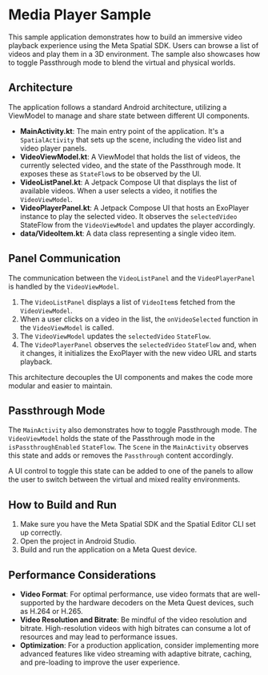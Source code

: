 # Media Player Sample

This sample application demonstrates how to build an immersive video playback experience using the Meta Spatial SDK. Users can browse a list of videos and play them in a 3D environment. The sample also showcases how to toggle Passthrough mode to blend the virtual and physical worlds.

## Architecture

The application follows a standard Android architecture, utilizing a ViewModel to manage and share state between different UI components.

- **MainActivity.kt**: The main entry point of the application. It's a `SpatialActivity` that sets up the scene, including the video list and video player panels.
- **VideoViewModel.kt**: A ViewModel that holds the list of videos, the currently selected video, and the state of the Passthrough mode. It exposes these as `StateFlow`s to be observed by the UI.
- **VideoListPanel.kt**: A Jetpack Compose UI that displays the list of available videos. When a user selects a video, it notifies the `VideoViewModel`.
- **VideoPlayerPanel.kt**: A Jetpack Compose UI that hosts an ExoPlayer instance to play the selected video. It observes the `selectedVideo` StateFlow from the `VideoViewModel` and updates the player accordingly.
- **data/VideoItem.kt**: A data class representing a single video item.

## Panel Communication

The communication between the `VideoListPanel` and the `VideoPlayerPanel` is handled by the `VideoViewModel`.

1.  The `VideoListPanel` displays a list of `VideoItem`s fetched from the `VideoViewModel`.
2.  When a user clicks on a video in the list, the `onVideoSelected` function in the `VideoViewModel` is called.
3.  The `VideoViewModel` updates the `selectedVideo` `StateFlow`.
4.  The `VideoPlayerPanel` observes the `selectedVideo` `StateFlow` and, when it changes, it initializes the ExoPlayer with the new video URL and starts playback.

This architecture decouples the UI components and makes the code more modular and easier to maintain.

## Passthrough Mode

The `MainActivity` also demonstrates how to toggle Passthrough mode. The `VideoViewModel` holds the state of the Passthrough mode in the `isPassthroughEnabled` `StateFlow`. The `Scene` in the `MainActivity` observes this state and adds or removes the `Passthrough` content accordingly.

A UI control to toggle this state can be added to one of the panels to allow the user to switch between the virtual and mixed reality environments.

## How to Build and Run

1.  Make sure you have the Meta Spatial SDK and the Spatial Editor CLI set up correctly.
2.  Open the project in Android Studio.
3.  Build and run the application on a Meta Quest device.

## Performance Considerations

- **Video Format**: For optimal performance, use video formats that are well-supported by the hardware decoders on the Meta Quest devices, such as H.264 or H.265.
- **Video Resolution and Bitrate**: Be mindful of the video resolution and bitrate. High-resolution videos with high bitrates can consume a lot of resources and may lead to performance issues.
- **Optimization**: For a production application, consider implementing more advanced features like video streaming with adaptive bitrate, caching, and pre-loading to improve the user experience.
